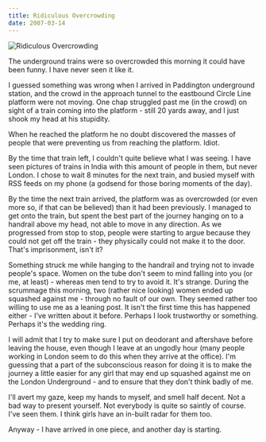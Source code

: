 ```yaml
---
title: Ridiculous Overcrowding
date: 2007-03-14
---
```


![Ridiculous Overcrowding](https://source.unsplash.com/d34DtRp1bqo/1600x900)

The underground trains were so overcrowded this morning it could have been funny. I have never seen it like it.

I guessed something was wrong when I arrived in Paddington underground station, and the crowd in the approach tunnel to the eastbound Circle Line platform were not moving. One chap struggled past me (in the crowd) on sight of a train coming into the platform - still 20 yards away, and I just shook my head at his stupidity.

When he reached the platform he no doubt discovered the masses of people that were preventing us from reaching the platform. Idiot.

By the time that train left, I couldn't quite believe what I was seeing. I have seen pictures of trains in India with this amount of people in them, but never London. I chose to wait 8 minutes for the next train, and busied myself with RSS feeds on my phone (a godsend for those boring moments of the day).

By the time the next train arrived, the platform was as overcrowded (or even more so, if that can be believed) than it had been previously. I managed to get onto the train, but spent the best part of the journey hanging on to a handrail above my head, not able to move in any direction. As we progressed from stop to stop, people were starting to argue because they could not get off the train - they physically could not make it to the door. That's imprisonment, isn't it?

Something struck me while hanging to the handrail and trying not to invade people's space. Women on the tube don't seem to mind falling into you (or me, at least) - whereas men tend to try to avoid it. It's strange. During the scrummage this morning, two (rather nice looking) women ended up squashed against me - through no fault of our own. They seemed rather too willing to use me as a leaning post. It isn't the first time this has happened either - I've written about it before. Perhaps I look trustworthy or something. Perhaps it's the wedding ring.

I will admit that I try to make sure I put on deodorant and aftershave before leaving the house, even though I leave at an ungodly hour (many people working in London seem to do this when they arrive at the office). I'm guessing that a part of the subconscious reason for doing it is to make the journey a little easier for any girl that may end up squashed against me on the London Underground - and to ensure that they don't think badly of me.

I'll avert my gaze, keep my hands to myself, and smell half decent. Not a bad way to present yourself. Not everybody is quite so saintly of course. I've seen them. I think girls have an in-built radar for them too.

Anyway - I have arrived in one piece, and another day is starting.